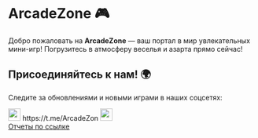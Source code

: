 # ArcadeZone 🎮
Добро пожаловать на **ArcadeZone** — ваш портал в мир увлекательных мини-игр! Погрузитесь в атмосферу веселья и азарта прямо сейчас!

## Присоединяйтесь к нам! 🌍

Следите за обновлениями и новыми играми в наших соцсетях:
<div>
   <img src="https://github.com/user-attachments/assets/0fe08685-8aed-44f1-a55c-a45683e559b1" width="25" height="25" margin-bottom="-3"> 
    https://t.me/ArcadeZon 
   <img src="https://github.com/user-attachments/assets/0fe08685-8aed-44f1-a55c-a45683e559b1" width="25" height="25" margin-bottom="-3"> 
   <div></div>
   <a href="https://disk.yandex.ru/d/17h-upJd69Q55A">Отчеты по ссылке</a>
</div>
